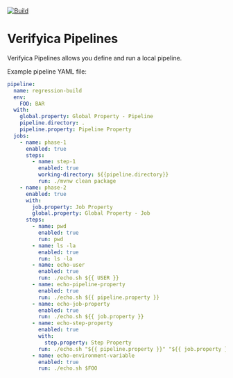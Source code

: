 [![Build](https://github.com/verifyica-team/pipelines/actions/workflows/build.yaml/badge.svg)](https://github.com/verifyica-team/pipelines/actions/workflows/build.yaml)

# Verifyica Pipelines

Verifyica Pipelines allows you define and run a local pipeline.

Example pipeline YAML file:

```yaml
pipeline:
  name: regression-build
  env:
    FOO: BAR
  with:
    global.property: Global Property - Pipeline
    pipeline.directory: .
    pipeline.property: Pipeline Property
  jobs:
    - name: phase-1
      enabled: true
      steps:
        - name: step-1
          enabled: true
          working-directory: ${{pipeline.directory}}
          run: ./mvnw clean package
    - name: phase-2
      enabled: true
      with:
        job.property: Job Property
        global.property: Global Property - Job
      steps:
        - name: pwd
          enabled: true
          run: pwd
        - name: ls -la
          enabled: true
          run: ls -la
        - name: echo-user
          enabled: true
          run: ./echo.sh ${{ USER }}
        - name: echo-pipeline-property
          enabled: true
          run: ./echo.sh ${{ pipeline.property }}
        - name: echo-job-property
          enabled: true
          run: ./echo.sh ${{ job.property }}
        - name: echo-step-property
          enabled: true
          with:
            step.property: Step Property
          run: ./echo.sh "${{ pipeline.property }}" "${{ job.property }} "${{ step.property }}"
        - name: echo-environment-variable
          enabled: true
          run: ./echo.sh $FOO
```